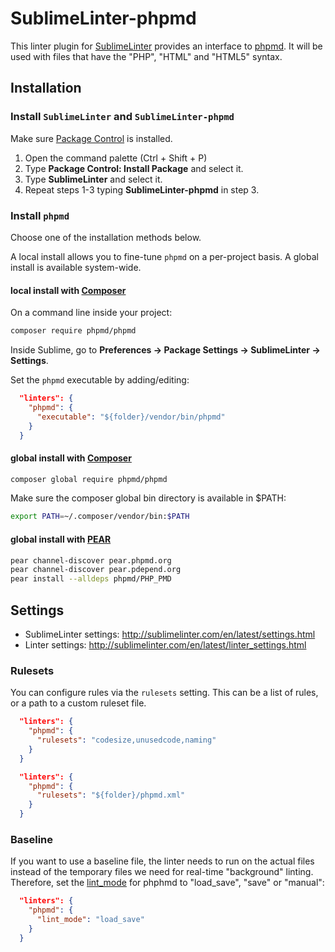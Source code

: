 SublimeLinter-phpmd
=========================

This linter plugin for [SublimeLinter](https://github.com/SublimeLinter/SublimeLinter) provides an interface to [phpmd](http://phpmd.org/documentation/index.html).
It will be used with files that have the "PHP", "HTML" and "HTML5" syntax.


## Installation

### Install `SublimeLinter` and `SublimeLinter-phpmd`

Make sure [Package Control](https://packagecontrol.io) is installed.

1. Open the command palette (Ctrl + Shift + P)
2. Type **Package Control: Install Package** and select it.
3. Type **SublimeLinter** and select it.
4. Repeat steps 1-3 typing **SublimeLinter-phpmd** in step 3.

### Install `phpmd`

Choose one of the installation methods below.

A local install allows you to fine-tune `phpmd` on a per-project basis. A global install is available system-wide.

#### local install with [Composer](https://getcomposer.org/)

On a command line inside your project:
```bash
composer require phpmd/phpmd
```

Inside Sublime, go to **Preferences -> Package Settings -> SublimeLinter -> Settings**.

Set the `phpmd` executable by adding/editing:
```json
  "linters": {
    "phpmd": {
      "executable": "${folder}/vendor/bin/phpmd"
    }
  }
```

#### global install with [Composer](https://getcomposer.org/)

```bash
composer global require phpmd/phpmd
```

Make sure the composer global bin directory is available in $PATH:

```bash
export PATH=~/.composer/vendor/bin:$PATH
```

#### global install with [PEAR](https://pear.php.net)

```bash
pear channel-discover pear.phpmd.org
pear channel-discover pear.pdepend.org
pear install --alldeps phpmd/PHP_PMD
```

## Settings

- SublimeLinter settings: http://sublimelinter.com/en/latest/settings.html
- Linter settings: http://sublimelinter.com/en/latest/linter_settings.html

### Rulesets

You can configure rules via the `rulesets` setting. This can be a list of rules, or a path to a custom ruleset file.

```json
  "linters": {
    "phpmd": {
      "rulesets": "codesize,unusedcode,naming"
    }
  }
```

```json
  "linters": {
    "phpmd": {
      "rulesets": "${folder}/phpmd.xml"
    }
  }
```

### Baseline

If you want to use a baseline file, the linter needs to run on the actual files instead of the temporary files we need for real-time "background" linting. Therefore, set the [lint_mode](http://www.sublimelinter.com/en/stable/linter_settings.html#lint-mode) for phphmd to "load_save", "save" or "manual":

```json
  "linters": {
    "phpmd": {
      "lint_mode": "load_save"
    }
  }
```
